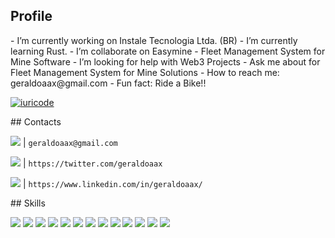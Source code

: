 
## Profile
<p>
- I’m currently working on Instale Tecnologia Ltda. (BR)
- I’m currently learning Rust.
- I’m collaborate on Easymine - Fleet Management System for Mine Software
- I’m looking for help with Web3 Projects
- Ask me about for Fleet Management System for Mine Solutions
- How to reach me: geraldoaax@gmail.com
- Fun fact: Ride a Bike!!

<!-- [![iuricode](https://github-readme-stats.vercel.app/api?username=geraldoaax&theme=default)](https://github.com/geraldoaax/) -->

<!-- [![card](https://github-readme-stats.vercel.app/api?username=geraldoaax&theme=default&show_icons=true)](https://github.com/geraldoaax/) -->

[![iuricode](https://github-readme-stats.vercel.app/api/top-langs/?username=geraldoaax&hide=html&layout=compact&theme=default)](https://github.com/geraldoaax/)
</p>
## Contacts
<p>

<img src="https://img.shields.io/badge/Gmail-D14836?style=for-the-badge&logo=gmail&logoColor=white" /> | `geraldoaax@gmail.com`

<img src="https://img.shields.io/badge/Twitter-1DA1F2?style=for-the-badge&logo=twitter&logoColor=white" /> | `https://twitter.com/geraldoaax`

<img src="https://img.shields.io/badge/LinkedIn-0077B5?style=for-the-badge&logo=linkedin&logoColor=white" /> | `https://www.linkedin.com/in/geraldoaax/`
</p>
<p>
## Skills
<div style={{align}}>
<img src="https://img.shields.io/badge/.NET-5C2D91?style=for-the-badge&logo=.net&logoColor=white" />  
<img src="https://img.shields.io/badge/HTML5-E34F26?style=for-the-badge&logo=html5&logoColor=white" />  
<img src="https://img.shields.io/badge/CSS3-1572B6?style=for-the-badge&logo=css3&logoColor=white" /> 
<img src="https://img.shields.io/badge/Saas-CC6699?style=for-the-badge&logo=sass&logoColor=white" />  
<img src="https://img.shields.io/badge/Javascript-323330?style=for-the-badge&logo=javascript&logoColor=F7DF1E" />  
<img src="https://img.shields.io/badge/TypeScript-007ACC?style=for-the-badge&logo=typescript&logoColor=white" />  
<img src="https://img.shields.io/badge/Node.js-43853D?style=for-the-badge&logo=node.js&logoColor=white" />  
<img src="https://img.shields.io/badge/React-20232A?style=for-the-badge&logo=react&logoColor=61DAFB" />  
<img src="https://img.shields.io/badge/React_Native-20232A?style=for-the-badge&logo=react&logoColor=61DAFB" /> 
<img src="https://img.shields.io/badge/Heroku-430098?style=for-the-badge&logo=heroku&logoColor=white" />  
<img src="https://img.shields.io/badge/Microsoft_Azure-0089D6?style=for-the-badge&logo=microsoft-azure&logoColor=white" />  
<img src="https://img.shields.io/badge/Microsoft_SQL_Server-CC2927?style=for-the-badge&logo=microsoft-sql-server&logoColor=white" />  
<img src="https://img.shields.io/badge/Microsoft_Office-D83B01?style=for-the-badge&logo=microsoft-office&logoColor=white" />  
</div>
</p>

